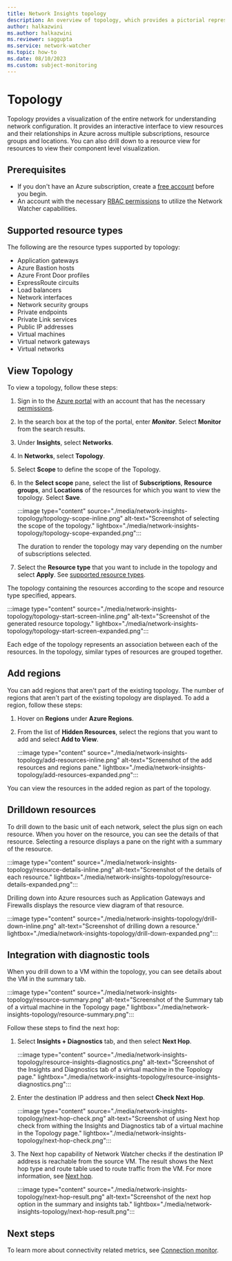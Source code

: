 ```yaml
---
title: Network Insights topology
description: An overview of topology, which provides a pictorial representation of the resources.
author: halkazwini
ms.author: halkazwini
ms.reviewer: saggupta
ms.service: network-watcher
ms.topic: how-to
ms.date: 08/10/2023
ms.custom: subject-monitoring
---
```


# Topology

Topology provides a visualization of the entire network for understanding network configuration. It provides an interactive interface to view resources and their relationships in Azure across multiple subscriptions, resource groups and locations. You can also drill down to a resource view for resources to view their component level visualization.

## Prerequisites

- If you don't have an Azure subscription, create a [free account](https://azure.microsoft.com/pricing/free-trial/) before you begin.
- An account with the necessary [RBAC permissions](required-rbac-permissions.md) to utilize the Network Watcher capabilities.

## Supported resource types

The following are the resource types supported by topology:

- Application gateways
- Azure Bastion hosts
- Azure Front Door profiles
- ExpressRoute circuits
- Load balancers
- Network interfaces
- Network security groups
- Private endpoints
- Private Link services
- Public IP addresses
- Virtual machines
- Virtual network gateways
- Virtual networks

## View Topology

To view a topology, follow these steps:

1. Sign in to the [Azure portal](https://portal.azure.com) with an account that has the necessary [permissions](required-rbac-permissions.md).

1. In the search box at the top of the portal, enter ***Monitor***. Select **Monitor** from the search results.

1. Under **Insights**, select **Networks**. 

1. In **Networks**, select **Topology**.

1. Select **Scope** to define the scope of the Topology. 

1. In the **Select scope** pane, select the list of **Subscriptions**, **Resource groups**, and **Locations** of the resources for which you want to view the topology. Select **Save**.
 
   :::image type="content" source="./media/network-insights-topology/topology-scope-inline.png" alt-text="Screenshot of selecting the scope of the topology." lightbox="./media/network-insights-topology/topology-scope-expanded.png":::

   The duration to render the topology may vary depending on the number of subscriptions selected.

1. Select the **Resource type** that you want to include in the topology and select **Apply**. See [supported resource types](#supported-resource-types).

The topology containing the resources according to the scope and resource type specified, appears.

   :::image type="content" source="./media/network-insights-topology/topology-start-screen-inline.png" alt-text="Screenshot of the generated resource topology." lightbox="./media/network-insights-topology/topology-start-screen-expanded.png":::

Each edge of the topology represents an association between each of the resources. In the topology, similar types of resources are grouped together. 

## Add regions

You can add regions that aren't part of the existing topology. The number of regions that aren't part of the existing topology are displayed. To add a region, follow these steps:

1. Hover on **Regions** under **Azure Regions**.

2. From the list of **Hidden Resources**, select the regions that you want to add and select **Add to View**.

   :::image type="content" source="./media/network-insights-topology/add-resources-inline.png" alt-text="Screenshot of the add resources and regions pane." lightbox="./media/network-insights-topology/add-resources-expanded.png":::

You can view the resources in the added region as part of the topology.

## Drilldown resources

To drill down to the basic unit of each network, select the plus sign on each resource. When you hover on the resource, you can see the details of that resource. Selecting a resource displays a pane on the right with a summary of the resource. 

   :::image type="content" source="./media/network-insights-topology/resource-details-inline.png" alt-text="Screenshot of the details of each resource." lightbox="./media/network-insights-topology/resource-details-expanded.png":::
   

Drilling down into Azure resources such as Application Gateways and Firewalls displays the resource view diagram of that resource. 

   :::image type="content" source="./media/network-insights-topology/drill-down-inline.png" alt-text="Screenshot of drilling down a resource." lightbox="./media/network-insights-topology/drill-down-expanded.png":::

## Integration with diagnostic tools

When you drill down to a VM within the topology, you can see details about the VM in the summary tab. 

:::image type="content" source="./media/network-insights-topology/resource-summary.png" alt-text="Screenshot of the Summary tab of a virtual machine in the Topology page." lightbox="./media/network-insights-topology/resource-summary.png":::

Follow these steps to find the next hop:

1. Select **Insights + Diagnostics** tab, and then select **Next Hop**.

   :::image type="content" source="./media/network-insights-topology/resource-insights-diagnostics.png" alt-text="Screenshot of the Insights and Diagnostics tab of a virtual machine in the Topology page." lightbox="./media/network-insights-topology/resource-insights-diagnostics.png":::

1. Enter the destination IP address and then select **Check Next Hop**.

   :::image type="content" source="./media/network-insights-topology/next-hop-check.png" alt-text="Screenshot of using Next hop check from withing the Insights and Diagnostics tab of a virtual machine in the Topology page." lightbox="./media/network-insights-topology/next-hop-check.png":::

1. The Next hop capability of Network Watcher checks if the destination IP address is reachable from the source VM. The result shows the Next hop type and route table used to route traffic from the VM. For more information, see [Next hop](network-watcher-next-hop-overview.md).

   :::image type="content" source="./media/network-insights-topology/next-hop-result.png" alt-text="Screenshot of the next hop option in the summary and insights tab." lightbox="./media/network-insights-topology/next-hop-result.png":::

## Next steps

To learn more about connectivity related metrics, see [Connection monitor](./connection-monitor-overview.md). 
